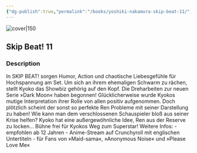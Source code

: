 ```yaml
---
{"dg-publish":true,"permalink":"/books/yoshiki-nakamura-skip-beat-11/","title":"\"Skip Beat! 11\"","tags":["manga","romance"]}
---
```




![cover|150](http://books.google.com/books/content?id=MmhaEAAAQBAJ&printsec=frontcover&img=1&zoom=1&edge=curl&source=gbs_api)

## Skip Beat! 11

### Description

In SKIP BEAT! sorgen Humor, Action und chaotische Liebesgefühle für Hochspannung am Set. Um sich an ihrem ehemaligen Schwarm zu rächen, stellt Kyoko das Showbiz gehörig auf den Kopf. Die Dreharbeiten zur neuen Serie »Dark Moon« haben begonnen! Glücklicherweise wurde Kyokos mutige Interpretation ihrer Rolle von allen positiv aufgenommen. Doch plötzlich scheint der sonst so perfekte Ren Probleme mit seiner Darstellung zu haben! Wie kann man dem verschlossenen Schauspieler bloß aus seiner Krise helfen? Kyoko hat eine außergewöhnliche Idee, Ren aus der Reserve zu locken... Bühne frei für Kyokos Weg zum Superstar! Weitere Infos: - empfohlen ab 12 Jahren - Anime-Stream auf Crunchyroll mit englischen Untertiteln - für Fans von »Maid-sama«, »Anonymous Noise« und »Please Love Me«
```